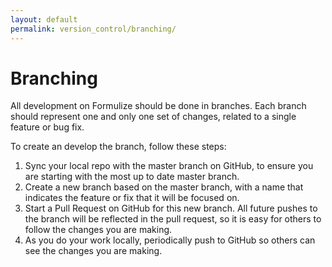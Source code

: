 ```yaml
---
layout: default
permalink: version_control/branching/
---
```


# Branching

All development on Formulize should be done in branches.  Each branch should represent one and only one set of changes, related to a single feature or bug fix.

To create an develop the branch, follow these steps:

1. Sync your local repo with the master branch on GitHub, to ensure you are starting with the most up to date master branch.
2. Create a new branch based on the master branch, with a name that indicates the feature or fix that it will be focused on.
3. Start a Pull Request on GitHub for this new branch. All future pushes to the branch will be reflected in the pull request, so it is easy for others to follow the changes you are making.
4. As you do your work locally, periodically push to GitHub so others can see the changes you are making.
